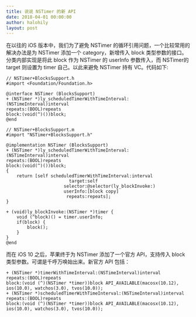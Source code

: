 ```yaml
---
title: 说说 NSTimer 的新 API
date: 2018-04-01 00:00:00
author: halohily
layout: post
---
```



在以往的 iOS 版本中，我们为了避免 NSTimer 的循环引用问题，一个比较常用的解决办法是为 NSTimer 添加一个 category，新增传入 block 类型参数的接口。分类内部实现是将此 block 作为 NSTimer 的 userInfo 参数传入，而 NSTimer的 target 则设置为 timer 自己。以此来避免 NSTimer 持有 VC。代码如下:

```objc
// NSTimer+BlocksSupport.h
#import <Foundation/Foundation.h>

@interface NSTimer (BlocksSupport)
+ (NSTimer *)ly_scheduledTimerWithTimeInterval:(NSTimeInterval)interval
repeats:(BOOL)repeats
block:(void(^)())block;
@end

// NSTimer+BlocksSupport.m
#import "NSTimer+BlocksSupport.h"

@implementation NSTimer (BlocksSupport)
+ (NSTimer *)ly_scheduledTimerWithTimeInterval:(NSTimeInterval)interval
repeats:(BOOL)repeats
block:(void(^)())block;
{
	return [self scheduledTimerWithTimeInterval:interval
						target:self
					  selector:@selector(ly_blockInvoke:)
					  userInfo:[block copy]
					   repeats:repeats];
}

+ (void)ly_blockInvoke:(NSTimer *)timer {
	void (^block)() = timer.userInfo;
	if(block) {
		block();
	}
}
@end
```

而在 iOS 10 之后，苹果终于为 NSTimer 添加了一个官方 API，支持传入 block 类型参数。可谓是千呼万唤始出来。新官方 API 包括：

```objc
+ (NSTimer *)timerWithTimeInterval:(NSTimeInterval)interval
repeats:(BOOL)repeats
block:(void (^)(NSTimer *timer))block API_AVAILABLE(macosx(10.12), ios(10.0), watchos(3.0), tvos(10.0));
+ (NSTimer *)scheduledTimerWithTimeInterval:(NSTimeInterval)interval
repeats:(BOOL)repeats
block:(void (^)(NSTimer *timer))block API_AVAILABLE(macosx(10.12), ios(10.0), watchos(3.0), tvos(10.0));
```
